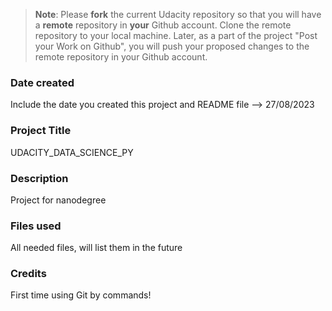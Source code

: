 >**Note**: Please **fork** the current Udacity repository so that you will have a **remote** repository in **your** Github account. Clone the remote repository to your local machine. Later, as a part of the project "Post your Work on Github", you will push your proposed changes to the remote repository in your Github account.

### Date created
Include the date you created this project and README file --> 27/08/2023

### Project Title
UDACITY_DATA_SCIENCE_PY

### Description
Project for nanodegree

### Files used
All needed files, will list them in the future

### Credits
First time using Git by commands!

